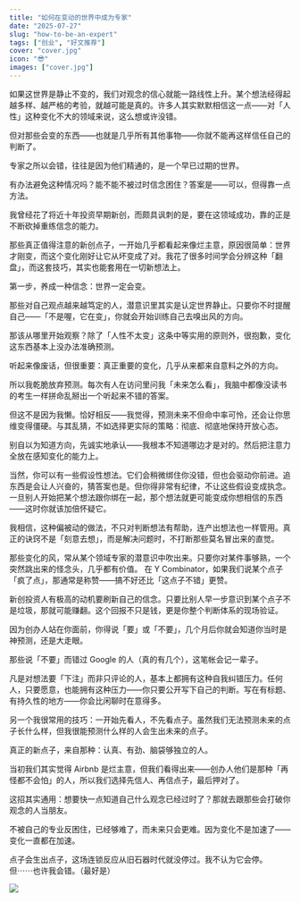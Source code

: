 ```yaml
---
title: "如何在变动的世界中成为专家"
date: "2025-07-27"
slug: "how-to-be-an-expert"
tags: ["创业", "好文推荐"]
cover: "cover.jpg"
icon: "😎"
images: ["cover.jpg"]
---
```

如果这世界是静止不变的，我们对观念的信心就能一路线性上升。某个想法经得起越多样、越严格的考验，就越可能是真的。许多人其实默默相信这一点——对「人性」这种变化不大的领域来说，这么想或许没错。



但对那些会变的东西——也就是几乎所有其他事物——你就不能再这样信任自己的判断了。



专家之所以会错，往往是因为他们精通的，是一个早已过期的世界。



有办法避免这种情况吗？能不能不被过时信念困住？答案是——可以，但得靠一点方法。



我曾经花了将近十年投资早期新创，而颇具讽刺的是，要在这领域成功，靠的正是不断砍掉重练信念的能力。



那些真正值得注意的新创点子，一开始几乎都看起来像烂主意，原因很简单：世界才刚变，而这个变化刚好让它从坏变成了对。我花了很多时间学会分辨这种「翻盘」，而这套技巧，其实也能套用在一切新想法上。



第一步，养成一种信念：世界一定会变。



那些对自己观点越来越笃定的人，潜意识里其实是认定世界静止。只要你不时提醒自己——「不是喔，它在变」，你就会开始训练自己去嗅出风的方向。



那该从哪里开始观察？除了「人性不太变」这条中等实用的原则外，很抱歉，变化这东西基本上没办法准确预测。



听起来像废话，但很重要：真正重要的变化，几乎从来都来自意料之外的方向。



所以我乾脆放弃预测。每次有人在访问里问我「未来怎么看」，我脑中都像没读书的考生一样拼命乱掰出一个听起来不错的答案。



但这不是因为我懒。恰好相反——我觉得，预测未来不但命中率可怜，还会让你思维变得僵硬。与其乱猜，不如选择更实际的策略：彻底、彻底地保持开放心态。



别自以为知道方向，先诚实地承认——我根本不知道哪边才是对的。然后把注意力全放在感知变化的能力上。



当然，你可以有一些假设性想法。它们会稍微绑住你没错，但也会驱动你前进。追东西是会让人兴奋的，猜答案也是。但你得非常有纪律，不让这些假设变成执念。
一旦别人开始把某个想法跟你绑在一起，那个想法就更可能变成你想相信的东西——这时你就该加倍怀疑它。



我相信，这种偏被动的做法，不只对判断想法有帮助，连产出想法也一样管用。真正的诀窍不是「刻意去想」，而是解决问题时，不打断那些莫名冒出来的直觉。



那些变化的风，常从某个领域专家的潜意识中吹出来。只要你对某件事够熟，一个突然跳出来的怪念头，几乎都有价值。
在 Y Combinator，如果我们说某个点子「疯了点」，那通常是称赞——搞不好还比「这点子不错」更赞。



新创投资人有极高的动机要刷新自己的信念。只要比别人早一步意识到某个点子不是垃圾，那就可能赚翻。这个回报不只是钱，更是你整个判断体系的现场验证。



因为创办人站在你面前，你得说「要」或「不要」，几个月后你就会知道你当时是神预测，还是大走眼。



那些说「不要」而错过 Google 的人（真的有几个），这笔帐会记一辈子。



凡是对想法要「下注」而非只评论的人，基本上都拥有这种自我纠错压力。任何人，只要愿意，也能拥有这种压力——你只要公开写下自己的判断。写在有标题、有持久性的地方——你会比闲聊时在意得多。



另一个我很常用的技巧：一开始先看人，不先看点子。虽然我们无法预测未来的点子长什么样，但我很能预测什么样的人会生出未来的点子。



真正的新点子，来自那种：认真、有劲、脑袋够独立的人。



当初我们其实觉得 Airbnb 是烂主意，但我们看得出来——创办人他们是那种「再怪都不会怕」的人，所以我们选择先信人、再信点子，最后押对了。



这招其实通用：想要快一点知道自己什么观念已经过时了？那就去跟那些会打破你观念的人当朋友。



不被自己的专业反困住，已经够难了，而未来只会更难。因为变化不是加速了——变化一直都在加速。



点子会生出点子，这场连锁反应从旧石器时代就没停过。我不认为它会停。
但⋯⋯也许我会错。（最好是）




![](https://prod-files-secure.s3.us-west-2.amazonaws.com/112d0858-5090-4d34-a606-b75eb8d65fd2/46476355-9cf3-4e99-9b7a-3531bc426380/1000202064.png?X-Amz-Algorithm=AWS4-HMAC-SHA256&X-Amz-Content-Sha256=UNSIGNED-PAYLOAD&X-Amz-Credential=ASIAZI2LB4665SELTY4F%2F20251019%2Fus-west-2%2Fs3%2Faws4_request&X-Amz-Date=20251019T134309Z&X-Amz-Expires=3600&X-Amz-Security-Token=IQoJb3JpZ2luX2VjECwaCXVzLXdlc3QtMiJIMEYCIQCul3kAdVd0b1oJ2QFhozIEjNDg5gpDk%2FBWrdyh5HqqXAIhAKcExuWxpqFBWDDORDHRNSETeSS5%2Fg%2FglKeEnLVnSGDpKogECNX%2F%2F%2F%2F%2F%2F%2F%2F%2F%2FwEQABoMNjM3NDIzMTgzODA1Igxz%2FklLvjquJ9I%2Fsk8q3ANRZuj%2FZ32Db%2B6FTYl4MNpyyMybn3zbr9mM8m4O%2Fa8rUrlH2xRmAknidwdPU7%2FZ1Ie9e2913QXMlJjhGRIh39yCiNbTe%2BubhwMpa%2BQEE2Humlur5%2FBf3uJEKLA4B15u39qmAAGqdJn9VbvWYP8752GGwKZdrQMmuOpIm0iDrk7LDQ0GFpypVNnLzo27aTzc2W4F0g8pFAsLILH4%2B5e6wbZy6Wp87fPoF5P6SCtSTIR3AWO8Uura%2FRshU7VKaeTn8j6Ky0w3oCkLPlSlMquOX3QI5Doa2bzZfeIMuWZwsPqDH%2FuVO4hia%2BNOSxIvE%2Fxehn1O4E5gDiGmq5dOhaydPjKA2uUmIWtgI4dZnYDIRJQLtASAhWiutM93rv%2FFNu7UUTAU6wDlxg7HOV1mKzbqDA%2Fm3xXH3cKiaMDXtdmne2h2yDVsI6ZukiCkNv%2BCinPcPBfC71KowGjibICobK1ALIkqvXTf%2BdHjPLyWUlhyE3svurtYbq6Kpn%2F3gX6R7T%2Bu0yR1V5Id%2BXBoTSNSMi%2BN%2Bm77LfDW%2BTySZABrNtOrTp6xH%2BN8bo7Pvd9PCfgX2V8XHWTszVzVX%2BZKZHG3PHdRPrOXYrFFlqh33sOFL5EDBxx410U0q3MrILuk7yIHbTDnpNPHBjqkAZOnjkkYDIIuPJ8gLeGuoj49kXRiJzKmugKKIjICHOCRmvYoRRr2Ee%2F267HgBTnWWwSP9OPl8jbi2AE1KL%2Fl2ec9qEy7I7Xkqc2d49CS%2B1WZFPHkNSzZj4H6DEaRTgk4S65ICi0rdWKIiC%2BwN6kCJI%2BPPDpEZUELF1fkZNiXHGF8hCz%2B467diBDnxIgB3ZA7hA2CYUWbWxC2aUZWKCZI5RK9ayl1&X-Amz-Signature=685c032c2b196ac379a9f216905de6285bd1f137b1864b0ae00f0d2710900d69&X-Amz-SignedHeaders=host&x-amz-checksum-mode=ENABLED&x-id=GetObject)

